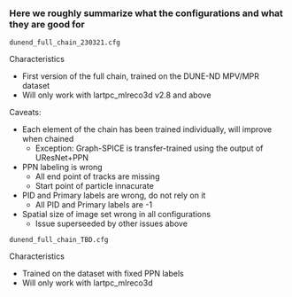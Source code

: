 ### Here we roughly summarize what the configurations and what they are good for

```shell
dunend_full_chain_230321.cfg
```
Characteristics
  - First version of the full chain, trained on the DUNE-ND MPV/MPR dataset
  - Will only work with lartpc\_mlreco3d v2.8 and above

Caveats:
  - Each element of the chain has been trained individually, will improve when chained
    - Exception: Graph-SPICE is transfer-trained using the output of UResNet+PPN
  - PPN labeling is wrong
    - All end point of tracks are missing
    - Start point of particle innacurate 
  - PID and Primary labels are wrong, do not rely on it
    - All PID and Primary labels are -1
  - Spatial size of image set wrong in all configurations
    - Issue superseeded by other issues above


```shell
dunend_full_chain_TBD.cfg
```

Characteristics
  - Trained on the dataset with fixed PPN labels
  - Will only work with lartpc\_mlreco3d


